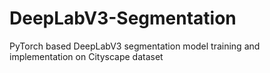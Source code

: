 # DeepLabV3-Segmentation
PyTorch based DeepLabV3 segmentation model training and implementation on Cityscape dataset
